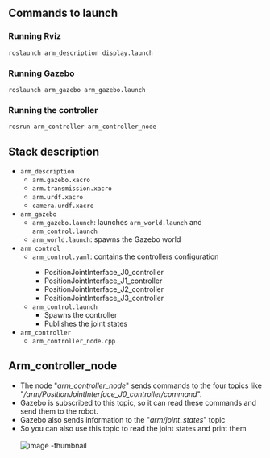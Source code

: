 <h2>Commands to launch</h2>

<h3>Running Rviz</h3>
<code>roslaunch arm_description display.launch</code><br>

<h3>Running Gazebo</h3>
<code>roslaunch arm_gazebo arm_gazebo.launch</code>

<h3>Running the controller</h3>
<code>rosrun arm_controller arm_controller_node</code>


<h2>Stack description</h2>
<ul>
  <li><code>arm_description</code>
    <ul>
      <li><code>arm.gazebo.xacro</code></li>
      <li><code>arm.transmission.xacro</code></li>
      <li><code>arm.urdf.xacro</code></li>
      <li><code>camera.urdf.xacro</code></li>
    </ul>
  </li>
  <li><code>arm_gazebo</code>
    <ul>
      <li><code>arm_gazebo.launch</code>: launches <code>arm_world.launch</code> and <code>arm_control.launch</code>
      <li><code>arm_world.launch</code>: spawns the Gazebo world
    </ul>
  </li>
  <li><code>arm_control</code>
    <ul>
      <li><code>arm_control.yaml</code>: contains the controllers configuration</li>
        <ul>
          <li>PositionJointInterface_J0_controller</li>
          <li>PositionJointInterface_J1_controller</li>
          <li>PositionJointInterface_J2_controller</li>
          <li>PositionJointInterface_J3_controller</li>
        </ul>
      <li><code>arm_control.launch</code>
        <ul>
          <li>Spawns the controller</li>
          <li>Publishes the joint states</li>
        </ul>
      </li>
    </ul>
  </li>
  <li><code>arm_controller</code>
    <ul>
      <li><code>arm_controller_node.cpp</code></li>
    </ul>
  </li>
</ul>

<h2>Arm_controller_node</h2>

* The node "_arm_controller_node_" sends commands to the four topics like "_/arm/PositionJointInterface_J0_controller/command_".
* Gazebo is subscribed to this topic, so it can read these commands and send them to the robot.
* Gazebo also sends information to the "_arm/joint_states_" topic
* So you can also use this topic to read the joint states and print them
<br><br>
![image -thumbnail](https://github.com/marseluca/arm_stack/assets/33966986/528177bc-43f0-49bd-97cf-332ee2ba8d02) 
